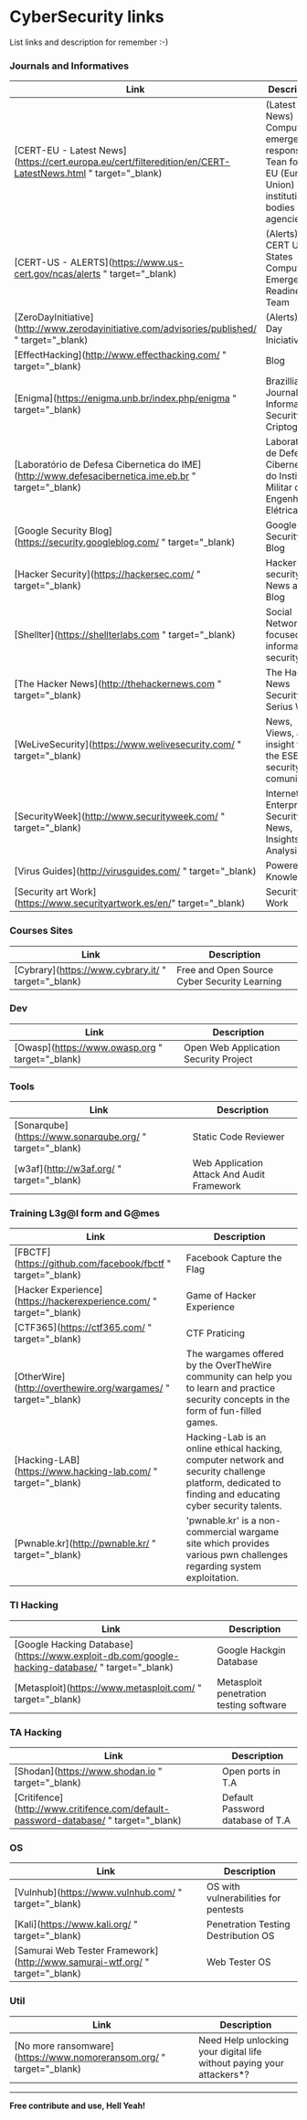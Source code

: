 # CyberSecurity links

List links and description for remember :-)


### Journals and Informatives
| Link | Description |
| ------ | ------ |
| [CERT-EU - Latest News](https://cert.europa.eu/cert/filteredition/en/CERT-LatestNews.html " target="_blank) |(Latest News) Computer emergency response Tean for the EU (Europe Union) institutions, bodies and agencies |
| [CERT-US - ALERTS](https://www.us-cert.gov/ncas/alerts " target="_blank) | (Alerts) US-CERT United States Computer Emergency Readiness Team |
| [ZeroDayInitiative](http://www.zerodayinitiative.com/advisories/published/ " target="_blank) | (Alerts) Zero Day Iniciative |
| [EffectHacking](http://www.effecthacking.com/ " target="_blank) | Blog |
| [Enigma](https://enigma.unb.br/index.php/enigma " target="_blank)| Brazillian Journal of Information Security and Criptography |
| [Laboratório de Defesa Cibernetica do IME](http://www.defesacibernetica.ime.eb.br " target="_blank) | Laboratório de Defesa Cibernetica do Instituto Militar de Engenharia Elétrica| 
| [Google Security Blog](https://security.googleblog.com/ " target="_blank) | Google Security Blog | 
| [Hacker Security](https://hackersec.com/ " target="_blank) | Hacker security News and Blog | 
| [Shellter](https://shellterlabs.com " target="_blank) | Social Network focused on information security |
| [The Hacker News](http://thehackernews.com " target="_blank) | The Hacker News Security in a Serius Way | 
| [WeLiveSecurity](https://www.welivesecurity.com/ " target="_blank) | News, Views, and insight from the ESET security comunity |
| [SecurityWeek](http://www.securityweek.com/ " target="_blank) | Internet and Enterprise Security News, Insights e Analysis |
| [Virus Guides](http://virusguides.com/ " target="_blank) | Powered by Knowledge | 
| [Security art Work](https://www.securityartwork.es/en/" target="_blank) | Security art Work | 

### Courses Sites
| Link | Description |
| ----- | ------ |
| [Cybrary](https://www.cybrary.it/ " target="_blank) | Free and Open Source Cyber Security Learning |

### Dev
| Link | Description | 
| ------ | ------ |
| [Owasp](https://www.owasp.org " target="_blank) | Open Web Application Security Project |

### Tools
| Link | Description |
| ------ | ------ |
| [Sonarqube](https://www.sonarqube.org/ " target="_blank) | Static Code Reviewer | 
| [w3af](http://w3af.org/ " target="_blank) | Web Application Attack And Audit Framework |

### Training L3g@l form and G@mes
| Link | Description | 
| ------ | ------ |
| [FBCTF](https://github.com/facebook/fbctf " target="_blank) | Facebook Capture the Flag |
| [Hacker Experience](https://hackerexperience.com/ " target="_blank) | Game of Hacker Experience  |
| [CTF365](https://ctf365.com/ " target="_blank) | CTF Praticing |
| [OtherWire](http://overthewire.org/wargames/ " target="_blank) | The wargames offered by the OverTheWire community can help you to learn and practice security concepts in the form of fun-filled games. |
| [Hacking-LAB](https://www.hacking-lab.com/ " target="_blank) | Hacking-Lab is an online ethical hacking, computer network and security challenge platform, dedicated to finding and educating cyber security talents. |
| [Pwnable.kr](http://pwnable.kr/ " target="_blank) |     'pwnable.kr' is a non-commercial wargame site which provides various pwn challenges regarding system exploitation. |
 
### TI Hacking
| Link | Description |
| ------ | ------ |
| [Google Hacking Database](https://www.exploit-db.com/google-hacking-database/ " target="_blank) | Google Hackgin Database |
| [Metasploit](https://www.metasploit.com/ " target="_blank) | Metasploit penetration testing software |

### TA Hacking
| Link | Description | 
| ------ | ------ |
| [Shodan](https://www.shodan.io " target="_blank) | Open ports in T.A | 
| [Critifence](http://www.critifence.com/default-password-database/ " target="_blank) | Default Password database of T.A | 

### OS
| Link | Description | 
| ------ | ------ |
| [Vulnhub](https://www.vulnhub.com/ " target="_blank) | OS with vulnerabilities for pentests |
| [Kali](https://www.kali.org/ " target="_blank) | Penetration Testing Destribution OS |
| [Samurai Web Tester Framework](http://www.samurai-wtf.org/ " target="_blank) | Web Tester OS |

### Util
| Link | Description |
| ------ | ------ |
| [No more ransomware](https://www.nomoreransom.org/ " target="_blank) | Need Help unlocking your digital life without paying your attackers*? |


----


**Free contribute and use, Hell Yeah!**
